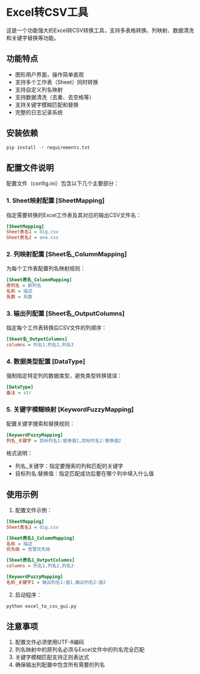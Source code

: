 # Excel转CSV工具

这是一个功能强大的Excel转CSV转换工具，支持多表格转换、列映射、数据清洗和关键字替换等功能。

## 功能特点

- 图形用户界面，操作简单直观
- 支持多个工作表（Sheet）同时转换
- 支持自定义列名映射
- 支持数据清洗（去重、去空格等）
- 支持关键字模糊匹配和替换
- 完整的日志记录系统

## 安装依赖

```bash
pip install -r requirements.txt
```

## 配置文件说明

配置文件（config.ini）包含以下几个主要部分：

### 1. Sheet映射配置 [SheetMapping]

指定需要转换的Excel工作表及其对应的输出CSV文件名：

```ini
[SheetMapping]
Sheet表名1 = dig.csv
Sheet表名2 = ana.csv
```

### 2. 列映射配置 [Sheet名_ColumnMapping]

为每个工作表配置列名映射规则：

```ini
[Sheet表名_ColumnMapping]
原列名 = 新列名
名称 = 描述
系数 = 系数
```

### 3. 输出列配置 [Sheet名_OutputColumns]

指定每个工作表转换后CSV文件的列顺序：

```ini
[Sheet名_OutputColumns]
columns = 列名1,列名2,列名3
```

### 4. 数据类型配置 [DataType]

强制指定特定列的数据类型，避免类型转换错误：

```ini
[DataType]
备注 = str
```

### 5. 关键字模糊映射 [KeywordFuzzyMapping]

配置关键字搜索和替换规则：

```ini
[KeywordFuzzyMapping]
列名_关键字 = 目标列名1:替换值1,目标列名2:替换值2
```

格式说明：
- 列名_关键字：指定要搜索的列和匹配的关键字
- 目标列名:替换值：指定匹配成功后要在哪个列中填入什么值

## 使用示例

1. 配置文件示例：
```ini
[SheetMapping]
Sheet表名1 = dig.csv

[Sheet表名1_ColumnMapping]
名称 = 描述
优先级 = 告警优先级

[Sheet表名1_OutputColumns]
columns = 列名1,列名2,列名3

[KeywordFuzzyMapping]
名称_关键字1 = 输出列名1:值1,输出列名2:值2
```

2. 启动程序：
```bash
python excel_to_csv_gui.py
```

## 注意事项

1. 配置文件必须使用UTF-8编码
2. 列名映射中的原列名必须与Excel文件中的列名完全匹配
3. 关键字模糊匹配支持正则表达式
4. 确保输出列配置中包含所有需要的列名 